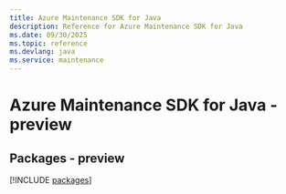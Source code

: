 ```yaml
---
title: Azure Maintenance SDK for Java
description: Reference for Azure Maintenance SDK for Java
ms.date: 09/30/2025
ms.topic: reference
ms.devlang: java
ms.service: maintenance
---
```

# Azure Maintenance SDK for Java - preview
## Packages - preview
[!INCLUDE [packages](maintenance-index.md)]
